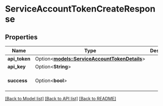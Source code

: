 # ServiceAccountTokenCreateResponse

## Properties

Name | Type | Description | Notes
------------ | ------------- | ------------- | -------------
**api_token** | Option<[**models::ServiceAccountTokenDetails**](ServiceAccountTokenDetails.md)> |  | [optional]
**api_key** | Option<**String**> |  | [optional]
**success** | Option<**bool**> |  | [optional][default to true]

[[Back to Model list]](../README.md#documentation-for-models) [[Back to API list]](../README.md#documentation-for-api-endpoints) [[Back to README]](../README.md)


